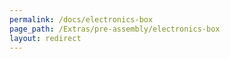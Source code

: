 ```yaml
---
permalink: /docs/electronics-box
page_path: /Extras/pre-assembly/electronics-box
layout: redirect
---
```

